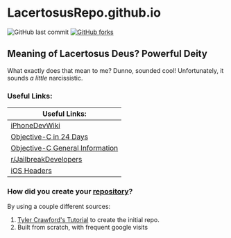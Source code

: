 # LacertosusRepo.github.io
![GitHub last commit](https://img.shields.io/github/last-commit/LacertosusRepo/LacertosusRepo.github.io.svg?style=for-the-badge) [![GitHub forks](https://img.shields.io/github/license/LacertosusRepo/LacertosusRepo.github.io.svg?style=for-the-badge)](https://github.com/LacertosusRepo/LacertosusRepo.github.io/license)

## Meaning of Lacertosus Deus? **Powerful Deity**
What exactly does that mean to me? Dunno, sounded cool! Unfortunately, it sounds *a little* narcissistic.

### Useful Links:

| Useful Links: |
|---------------|
| [iPhoneDevWiki](http://iphonedevwiki.net/index.php/Main_Page) |
| [Objective-C in 24 Days](https://github.com/uroboro/Learn-Objective-C-in-24-Days-Clone) |
| [Objective-C General Information](https://www.tutorialspoint.com/objective_c/index.htm) |
| [r/JailbreakDevelopers](https://www.reddit.com/r/jailbreakdevelopers/) |
| [iOS Headers](http://developer.limneos.net) |

### How did you create your <a href="http://lacertosusrepo.github.io">repository</a>?

By using a couple different sources:
1. [Tyler Crawford's Tutorial](https://www.youtube.com/watch?v=XqkTnxyiiOc) to create the initial repo.
2. Built from scratch, with frequent google visits
